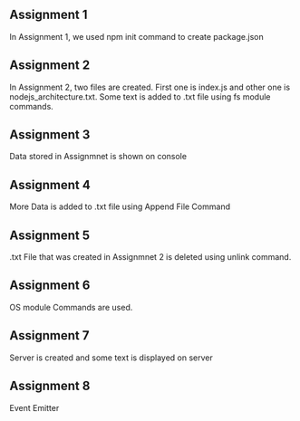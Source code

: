 ## Assignment 1
In Assignment 1, we used npm init command to create package.json

## Assignment 2
In Assignment 2, two files are created. First one is index.js and other one is nodejs_architecture.txt. Some text is added to .txt file using fs module commands.

## Assignment 3
Data stored in Assignmnet is shown on console

## Assignment 4
More Data is added to .txt file using Append File Command

## Assignment 5
.txt File that was created in Assignmnet 2 is deleted using unlink command.

## Assignment 6
OS module Commands are used.

## Assignment 7
Server is created and some text is displayed on server

## Assignment 8
Event Emitter